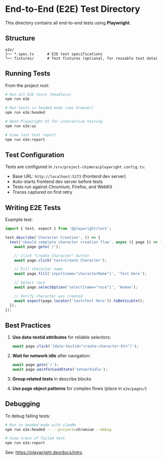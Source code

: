 # End-to-End (E2E) Test Directory

This directory contains all end-to-end tests using **Playwright**.

## Structure

```
e2e/
├── *.spec.ts      # E2E test specifications
└── fixtures/      # Test fixtures (optional, for reusable test data)
```

## Running Tests

From the project root:

```bash
# Run all E2E tests (headless)
npm run e2e

# Run tests in headed mode (see browser)
npm run e2e:headed

# Open Playwright UI for interactive testing
npm run e2e:ui

# View last test report
npm run e2e:report
```

## Test Configuration

Tests are configured in `/srv/project-chimera/playwright.config.ts`:
- Base URL: `http://localhost:5173` (frontend dev server)
- Auto-starts frontend dev server before tests
- Tests run against Chromium, Firefox, and WebKit
- Traces captured on first retry

## Writing E2E Tests

Example test:

```typescript
import { test, expect } from '@playwright/test';

test.describe('Character Creation', () => {
  test('should complete character creation flow', async ({ page }) => {
    await page.goto('/');

    // Click "Create Character" button
    await page.click('text=Create Character');

    // Fill character name
    await page.fill('input[name="characterName"]', 'Test Hero');

    // Select race
    await page.selectOption('select[name="race"]', 'Human');

    // Verify character was created
    await expect(page.locator('text=Test Hero')).toBeVisible();
  });
});
```

## Best Practices

1. **Use data-testid attributes** for reliable selectors:
   ```typescript
   await page.click('[data-testid="create-character-btn"]');
   ```

2. **Wait for network idle** after navigation:
   ```typescript
   await page.goto('/');
   await page.waitForLoadState('networkidle');
   ```

3. **Group related tests** in describe blocks

4. **Use page object patterns** for complex flows (place in `e2e/pages/`)

## Debugging

To debug failing tests:

```bash
# Run in headed mode with slowMo
npm run e2e:headed -- --project=chromium --debug

# View trace of failed test
npm run e2e:report
```

See: https://playwright.dev/docs/intro
